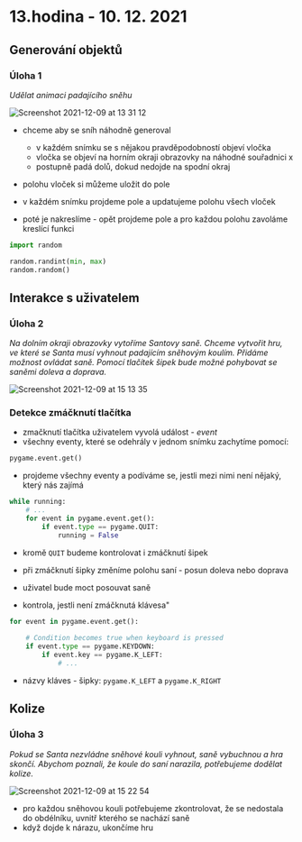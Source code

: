 # 13.hodina - 10. 12. 2021

## Generování objektů

### Úloha 1
*Udělat animaci padajícího sněhu*

![Screenshot 2021-12-09 at 13 31 12](https://user-images.githubusercontent.com/44325210/145397242-a52fa4e9-cabc-4c16-9108-0cd68f0b3efe.png)

- chceme aby se sníh náhodně generoval
  - v každém snímku se s nějakou pravděpodobností objeví vločka 
  - vločka se objeví na horním okraji obrazovky na náhodné souřadnici x
  - postupně padá dolů, dokud nedojde na spodní okraj

- polohu vloček si můžeme uložit do pole
- v každém snímku projdeme pole a updatujeme polohu všech vloček
- poté je nakreslíme - opět projdeme pole a pro každou polohu zavoláme kreslící funkci

``` python
import random

random.randint(min, max)
random.random()
```

## Interakce s uživatelem

### Úloha 2
*Na dolním okraji obrazovky vytoříme Santovy saně. Chceme vytvořit hru, ve které se Santa musí vyhnout padajícím sněhovým koulím. 
Přidáme možnost ovládat saně. Pomocí tlačítek šipek bude možné pohybovat se saněmi doleva a doprava.*

![Screenshot 2021-12-09 at 15 13 35](https://user-images.githubusercontent.com/44325210/145412227-d06ba9de-2dcd-4a81-be42-333cca3963f6.png)

### Detekce zmáčknutí tlačítka

- zmačknutí tlačítka uživatelem vyvolá událost - *event*
- všechny eventy, které se odehrály v jednom snímku zachytíme pomocí:
``` python
pygame.event.get()
```

- projdeme všechny eventy a podíváme se, jestli mezi nimi není nějaký, který nás zajímá
``` python
while running:
    # ...
    for event in pygame.event.get():
        if event.type == pygame.QUIT:
            running = False
```
- kromě `QUIT` budeme kontrolovat i zmáčknutí šipek
- při zmáčknutí šipky změníme polohu saní - posun doleva nebo doprava
- uživatel bude moct posouvat saně

- kontrola, jestli není zmáčknutá klávesa"
``` python
for event in pygame.event.get():
           
    # Condition becomes true when keyboard is pressed   
    if event.type == pygame.KEYDOWN:
        if event.key == pygame.K_LEFT:
            # ...
```
- názvy kláves - šipky: `pygame.K_LEFT` a `pygame.K_RIGHT`


## Kolize

### Úloha 3
*Pokud se Santa nezvládne sněhové kouli vyhnout, saně vybuchnou a hra skončí. 
Abychom poznali, že koule do saní narazila, potřebujeme dodělat kolize.*

![Screenshot 2021-12-09 at 15 22 54](https://user-images.githubusercontent.com/44325210/145413968-100ed028-7100-4ed9-ba4c-e620ebc3df14.png)

- pro každou sněhovou kouli potřebujeme zkontrolovat, že se nedostala do obdélníku, uvnitř kterého se nachází saně
- když dojde k nárazu, ukončíme hru




